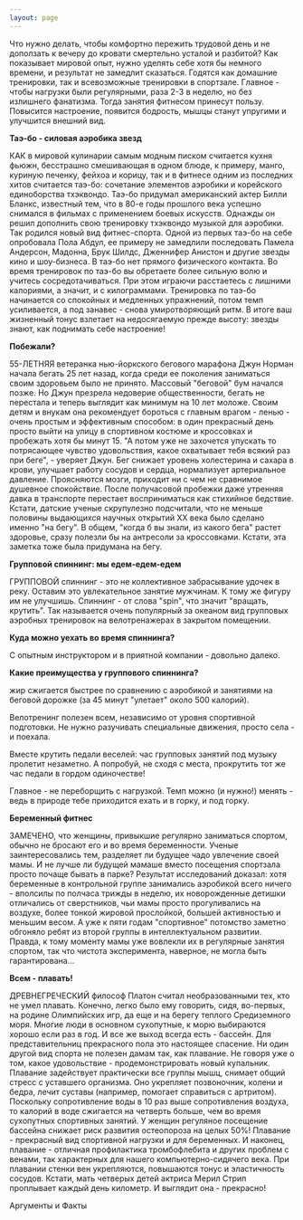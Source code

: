 ```yaml
---
layout: page
---
```

Что нужно делать, чтобы комфортно пережить трудовой день и не доползать к вечеру до кровати смертельно усталой и разбитой? Как показывает мировой опыт, нужно уделять себе хотя бы немного времени, и результат не замедлит сказаться. Годятся как домашние тренировки, так и всевозможные тренировки в спортзале. Главное - чтобы нагрузки были регулярными, раза 2-3 в неделю, но без излишнего фанатизма. Тогда занятия фитнесом принесут пользу. Повысится настроение, появится бодрость, мышцы станут упругими и улучшится внешний вид.

**Таэ-бо - силовая аэробика звезд**

КАК в мировой кулинарии самым модным писком считается кухня фьюжн, бесстрашно смешивающая в одном блюде, к примеру, манго, куриную печенку, фейхоа и корицу, так и в фитнесе одним из последних хитов считается таэ-бо: сочетание элементов аэробики и корейского единоборства тхэквондо. Таэ-бо придумал американский актер Билли Бланкс, известный тем, что в 80-е годы прошлого века успешно снимался в фильмах с применением боевых искусств. Однажды он решил дополнить свою тренировку тхэквондо музыкой для аэробики. Так родился новый вид фитнес-спорта. Одной из первых таэ-бо на себе опробовала Пола Абдул, ее примеру не замедлили последовать Памела Андерсон, Мадонна, Брук Шилдс, Дженнифер Анистон и другие звезды кино и шоу-бизнеса. В таэ-бо нет прямого физического контакта. Во время тренировок по таэ-бо вы обретаете более сильную волю и учитесь сосредотачиваться. При этом играючи расстаетесь с лишними калориями, а значит, и с килограммами. Тренировка по таэ-бо начинается со спокойных и медленных упражнений, потом темп усиливается, а под занавес - снова умиротворяющий ритм. В итоге ваш жизненный тонус взлетает на недосягаемую прежде высоту: звезды знают, как поднимать себе настроение!

**Побежали?**

55-ЛЕТНЯЯ ветеранка нью-йоркского бегового марафона Джун Норман начала бегать 25 лет назад, когда среди ее поколения заниматься своим здоровьем было не принято. Массовый "беговой" бум начался позже. Но Джун презрела недоверие общественности, бегать не перестала и теперь выглядит как минимум на 10 лет моложе. Своим детям и внукам она рекомендует бороться с главным врагом - ленью - очень простым и эффективным способом: в один прекрасный день просто выйти на улицу в спортивном костюме и кроссовках и пробежать хотя бы минут 15. "А потом уже не захочется упускать то потрясающее чувство удовольствия, какое охватывает тебя всякий раз при беге", - уверяет Джун. Бег снижает уровень холестерина и сахара в крови, улучшает работу сосудов и сердца, нормализует артериальное давление. Проясняются мозги, приходит ни с чем не сравнимое душевное спокойствие. После получасовой пробежки даже утренняя давка в транспорте перестает восприниматься как стихийное бедствие. Кстати, датские ученые скрупулезно подсчитали, что не меньше половины выдающихся научных открытий ХХ века было сделано именно "на бегу". В общем, "когда б вы знали, из какого бега" растет здоровье, сразу полезли бы на антресоли за кроссовками. Кстати, эта заметка тоже была придумана на бегу.

**Групповой спиннинг: мы едем-едем-едем**

ГРУППОВОЙ спиннинг - это не коллективное забрасывание удочек в реку. Оставим это увлекательное занятие мужчинам. К тому же фигуру им не улучшишь. Спиннинг - от слова "spin", что значит "вращать, крутить". Так называется очень популярный за океаном вид групповых аэробных тренировок на велотренажерах в закрытом помещении.

**Куда можно уехать во время спиннинга?**

С опытным инструктором и в приятной компании - довольно далеко.

**Какие преимущества у группового спиннинга?**

жир сжигается быстрее по сравнению с аэробикой и занятиями на беговой дорожке (за 45 минут "улетает" около 500 калорий).

Велотренинг полезен всем, независимо от уровня спортивной подготовки. Не нужно разучивать специальные движения, просто села - и поехала.

Вместе крутить педали веселей: час групповых занятий под музыку пролетит незаметно. А попробуй, не сходя с места, прокрутить тот же час педали в гордом одиночестве!

Главное - не переборщить с нагрузкой. Темп можно (и нужно!) менять - ведь в природе тебе приходится ехать и в горку, и под горку.

**Беременный фитнес**

ЗАМЕЧЕНО, что женщины, привыкшие регулярно заниматься спортом, обычно не бросают его и во время беременности. Ученые заинтересовались тем, разделяет ли будущее чадо увлечение своей мамы. И не лучше ли будущей мамаше вместо посещения спортзала просто почаще бывать в парке? Результат исследований доказал: хотя беременные в контрольной группе занимались аэробикой всего ничего - вполсилы по полчаса трижды в неделю, их новорожденные детишки отличались от сверстников, чьи мамы просто прогуливались на воздухе, более тонкой жировой прослойкой, большей активностью и меньшим весом. А уже к пяти годам "спортивное" потомство заметно обгоняло ребят из второй группы в интеллектуальном развитии. Правда, к тому моменту мамы уже вовлекли их в регулярные занятия спортом, так что чистота эксперимента, наверное, не могла быть гарантирована...

**Всем - плавать!**

ДРЕВНЕГРЕЧЕСКИЙ философ Платон считал необразованными тех, кто не умел плавать. Конечно, легко было ему говорить, сидя, во-первых, на родине Олимпийских игр, да еще и на берегу теплого Средиземного моря. Многие люди в основном сухопутные, к морю выбираются хорошо если раз в год. И все же выход всегда есть - бассейн. Для представительниц прекрасного пола это настоящее спасение. Ни один другой вид спорта не полезен дамам так, как плавание. Не говоря уже о том, какое удовольствие - продемонстрировать новый купальник. Плавание задействует практически все группы мышц, снимает общий стресс с уставшего организма. Оно укрепляет позвоночник, колени и бедра, лечит суставы (например, помогает справиться с артритом). Поскольку сопротивление воды в 10 раз выше сопротивления воздуха, то калорий в воде сжигается на четверть больше, чем во время сухопутных спортивных занятий. У женщин регуляное посещение бассейна снижает риск развития остеопороза на целых 50%! Плавание - прекрасный вид спортивной нагрузки и для беременных. И наконец, плавание - отличная профилактика тромбофлебита и других проблем с венами, так характерных для нашего компьютерно-сидячего века. При плавании стенки вен укрепляются, повышаются тонус и эластичность сосудов. Кстати, мать четверых детей актриса Мерил Стрип проплывает каждый день километр. И выглядит она - прекрасно!

Аргументы и Факты